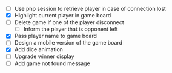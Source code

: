 -[ ] Use php session to retrieve player in case of connection lost
-[x] Highlight current player in game board
-[ ] Delete game if one of the player disconnect
    -[ ] Inform the player that is opponent left
-[x] Pass player name to game board
-[ ] Design a mobile version of the game board
-[x] Add dice animation
-[ ] Upgrade winner display
-[ ] Add game not found message
